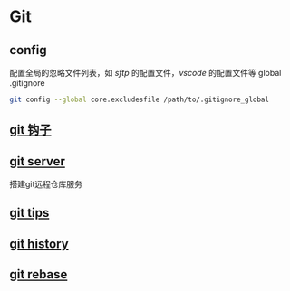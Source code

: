 # Git

## config

配置全局的忽略文件列表，如 *sftp* 的配置文件，*vscode* 的配置文件等
global .gitignore

```sh
git config --global core.excludesfile /path/to/.gitignore_global
```

## [git 钩子](git_hooks)

## [git server](git_server)

搭建git远程仓库服务

## [git tips](git_tips)

## [git history](git_history)

## [git rebase](git_rebase)
